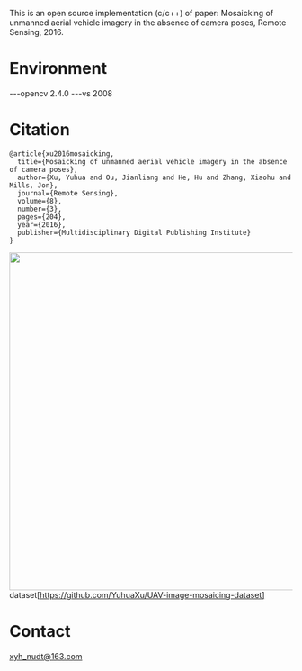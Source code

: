 This is an open source implementation (c/c++) of paper: 
Mosaicking of unmanned aerial vehicle imagery in the absence of camera poses, Remote Sensing, 2016.

# Environment
---opencv 2.4.0
---vs 2008

# Citation
```
@article{xu2016mosaicking,
  title={Mosaicking of unmanned aerial vehicle imagery in the absence of camera poses},
  author={Xu, Yuhua and Ou, Jianliang and He, Hu and Zhang, Xiaohu and Mills, Jon},
  journal={Remote Sensing},
  volume={8},
  number={3},
  pages={204},
  year={2016},
  publisher={Multidisciplinary Digital Publishing Institute}
}
```
<img width="600" src="https://github.com/YuhuaXu/UAV-image-mosaicing-dataset/blob/master/Fig/mosaic_res.png"/></div>
dataset[https://github.com/YuhuaXu/UAV-image-mosaicing-dataset]
# Contact
xyh_nudt@163.com

